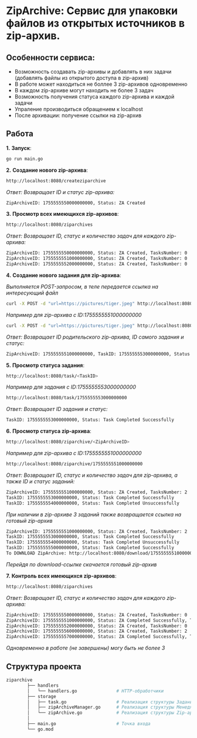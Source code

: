 # ZipArchive: Сервис для упаковки файлов из открытых источников в zip-архив.

## Особенности сервиса:
- Возможность создавать zip-архивы и добавлять в них задачи (добавлять файлы из открытого доступа в zip-архив)
- В работе может находиться не боллее 3 zip-архивов одновременно
- В каждом zip-архиве могут находить не более 3 задач
- Возможность получения статуса каждого zip-архива и каждой задачи
- Упраление производиться обращением к localhost
- После архивации: получение ссылки на zip-архив

## Работа

**1.** **Запуск**:
```bash
go run main.go
```
**2.** **Создание нового zip-архива**:
```bash
http://localhost:8080/createziparchive
```
*Ответ: Возвращает ID и статус zip-архива:*
```bash
ZipArchiveID: 1755555550000000000, Status: ZA Created
```
**3.** **Просмотр всех имеющихся zip-архивов**:
```bash
http://localhost:8080/ziparchives
```
*Ответ: Возвращает ID, статус и количество задач для каждого zip-архива:*
```bash
ZipArchiveID: 1755555550000000000, Status: ZA Created, TasksNumber: 0
ZipArchiveID: 1755555551000000000, Status: ZA Created, TasksNumber: 0
ZipArchiveID: 1755555552000000000, Status: ZA Created, TasksNumber: 0
```
**4.** **Создание нового задания для zip-архива**:

*Выполняется POST-запросом, в теле передается ссылка на интересующий файл*
```bash
curl -X POST -d "url=https://pictures/tiger.jpeg" http://localhost:8080/createtask/<ZipArchiveID>
```
*Например для zip-архива c ID:1755555551000000000*
```bash
curl -X POST -d "url=https://pictures/tiger.jpeg" http://localhost:8080/createtask/1755555551000000000
```
*Ответ: Возвращает ID родительского zip-архива, ID самого задания и статус:*
```bash
ZipArchiveID: 1755555551000000000, TaskID: 1755555553000000000, Status: Task Created
```
**5.** **Просмотр статуса задания**:
```bash
http://localhost:8080/task/<TaskID>
```
*Например для задания c ID:1755555553000000000*
```bash
http://localhost:8080/task/1755555553000000000
```
*Ответ: Возвращает ID задания и статус:*
```bash
TaskID: 1755555553000000000, Status: Task Completed Successfully
```
**6.** **Просмотр статуса zip-архива**:
```bash
http://localhost:8080/ziparchive/<ZipArchiveID>
```
*Например для zip-архива c ID:1755555551000000000*
```bash
http://localhost:8080/ziparchive/1755555551000000000
```
*Ответ: Возвращает ID, статус и количество задач для zip-архива, а также ID и статус заданий:*
```bash
ZipArchiveID: 1755555551000000000, Status: ZA Created, TasksNumber: 2
TaskID: 1755555553000000000, Status: Task Completed Successfully
TaskID: 1755555554000000000, Status: Task Completed Unsuccessfully
```
*При наличии в zip-архиве 3 заданий также возвращается ссылка на готовый zip-архив*
```bash
ZipArchiveID: 1755555551000000000, Status: ZA Created, TasksNumber: 2
TaskID: 1755555553000000000, Status: Task Completed Successfully
TaskID: 1755555554000000000, Status: Task Completed Unsuccessfully
TaskID: 1755555555000000000, Status: Task Completed Successfully
To DOWNLOAD ZipArchive: http://localhost:8080/download/1755555551000000000
```
*Перейдя по download-ссылке скачается готовый zip-архив*

**7.** **Контроль всех имеющихся zip-архивов**:
```bash
http://localhost:8080/ziparchives
```
*Ответ: Возвращает ID, статус и количество задач для каждого zip-архива:*
```bash
ZipArchiveID: 1755555550000000000, Status: ZA Created, TasksNumber: 0
ZipArchiveID: 1755555551000000000, Status: ZA Completed Successfully, TasksNumber: 3
ZipArchiveID: 1755555552000000000, Status: ZA Created, TasksNumber: 0
ZipArchiveID: 1755555556000000000, Status: ZA Created, TasksNumber: 2
ZipArchiveID: 1755555557000000000, Status: ZA Completed Successfully, TasksNumber: 3
```
*Одновременно в работе (не завершены) могу быть не более 3*
## Структура проекта
```bash
ziparchive
        ├── handlers
        │   └── handlers.go               # HTTP-обработчики
        ├── storage
        │   ├── task.go                   # Реализация структуры Задания
        │   ├── zipArchiveManager.go      # Реализация структуры Менеджера Zip-архивов
        │   └── zipArchive.go             # Реализация структуры Zip-архива
        │
        ├── main.go                       # Точка входа
        └── go.mod
```
